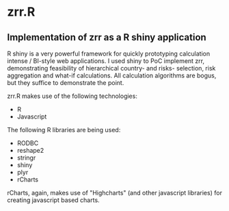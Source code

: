 zrr.R
=====

Implementation of zrr as a R shiny application
----------------------------------------------

R shiny is a very powerful framework for quickly prototyping calculation intense / BI-style web applications.
I used shiny to PoC implement zrr, demonstrating feasibility of hierarchical country- and risks- selection, 
risk aggregation and what-if calculations.
All calculation algorithms are bogus, but they suffice to demonstrate the point.

zrr.R makes use of the following technologies:

  * R
  * Javascript

The following R libraries are being used:

  * RODBC
  * reshape2
  * stringr
  * shiny
  * plyr
  * rCharts
  
rCharts, again, makes use of "Highcharts" (and other javascript libraries) for creating javascript based charts.
